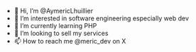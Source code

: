 - 👋 Hi, I’m @AymericLhuillier
- 👀 I’m interested in software engineering especially web dev
- 🌱 I’m currently learning PHP
- 💞️ I’m looking to sell my services
- 📫 How to reach me @meric_dev on X

<!---
AymericLhuillier/AymericLhuillier is a ✨ special ✨ repository because its `README.md` (this file) appears on your GitHub profile.
You can click the Preview link to take a look at your changes.
--->
